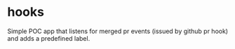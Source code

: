 # hooks
Simple POC app that listens for merged pr events (issued by github pr hook) and adds a predefined label. 
